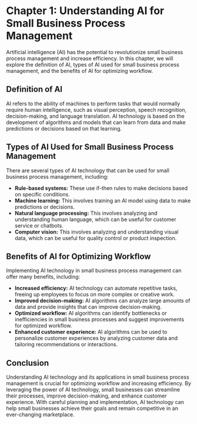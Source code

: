Chapter 1: Understanding AI for Small Business Process Management
=================================================================

Artificial intelligence (AI) has the potential to revolutionize small business process management and increase efficiency. In this chapter, we will explore the definition of AI, types of AI used for small business process management, and the benefits of AI for optimizing workflow.

Definition of AI
----------------

AI refers to the ability of machines to perform tasks that would normally require human intelligence, such as visual perception, speech recognition, decision-making, and language translation. AI technology is based on the development of algorithms and models that can learn from data and make predictions or decisions based on that learning.

Types of AI Used for Small Business Process Management
------------------------------------------------------

There are several types of AI technology that can be used for small business process management, including:

* **Rule-based systems:** These use if-then rules to make decisions based on specific conditions.
* **Machine learning:** This involves training an AI model using data to make predictions or decisions.
* **Natural language processing:** This involves analyzing and understanding human language, which can be useful for customer service or chatbots.
* **Computer vision:** This involves analyzing and understanding visual data, which can be useful for quality control or product inspection.

Benefits of AI for Optimizing Workflow
--------------------------------------

Implementing AI technology in small business process management can offer many benefits, including:

* **Increased efficiency:** AI technology can automate repetitive tasks, freeing up employees to focus on more complex or creative work.
* **Improved decision-making:** AI algorithms can analyze large amounts of data and provide insights that can improve decision-making.
* **Optimized workflow:** AI algorithms can identify bottlenecks or inefficiencies in small business processes and suggest improvements for optimized workflow.
* **Enhanced customer experience:** AI algorithms can be used to personalize customer experiences by analyzing customer data and tailoring recommendations or interactions.

Conclusion
----------

Understanding AI technology and its applications in small business process management is crucial for optimizing workflow and increasing efficiency. By leveraging the power of AI technology, small businesses can streamline their processes, improve decision-making, and enhance customer experience. With careful planning and implementation, AI technology can help small businesses achieve their goals and remain competitive in an ever-changing marketplace.
